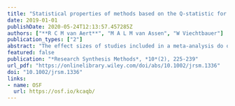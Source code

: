 ```yaml
---
title: "Statistical properties of methods based on the Q-statistic for constructing a confidence interval for the between-study variance in meta-analysis"
date: 2019-01-01
publishDate: 2020-05-24T12:13:57.457285Z
authors: ["**R C M van Aert**", "M A L M van Assen", "W Viechtbauer"]
publication_types: ["2"]
abstract: "The effect sizes of studies included in a meta-analysis do often not share a common true effect size due to differences in for instance the design of the studies. Estimates of this so-called between-study variance are usually imprecise. Hence, reporting a confidence interval together with a point estimate of the amount of between-study variance facilitates interpretation of the meta-analytic results. Two methods that are recommended to be used for creating such a confidence interval are the Q-profile and generalized Q-statistic method that both make use of the Q-statistic. These methods are exact if the assumptions underlying the random-effects model hold, but these assumptions are usually violated in practice such that confidence intervals of the methods are approximate rather than exact confidence intervals. We illustrate by means of two Monte-Carlo simulation studies with odds ratio as effect size measure that coverage probabilities of both methods can be substantially below the nominal coverage rate in situations that are representative for meta-analyses in practice. We also show that these too low coverage probabilities are caused by violations of the assumptions of the random-effects model (ie, normal sampling distributions of the effect size measure and known sampling variances) and are especially prevalent if the sample sizes in the primary studies are small."
featured: false
publication: "*Research Synthesis Methods*, *10*(2), 225-239"
url_pdf: "https://onlinelibrary.wiley.com/doi/abs/10.1002/jrsm.1336"
doi: "10.1002/jrsm.1336"
links:
- name: OSF
  url: https://osf.io/kcaqb/
---
```


